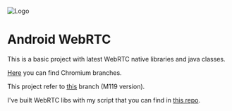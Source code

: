 ![Logo](https://raw.githubusercontent.com/rfazi/android_webrtc/main/imgs/logo.png)
# Android WebRTC

This is a basic project with latest WebRTC native libraries and java classes.

<a href='https://chromiumdash.appspot.com/branches'>Here</a> you can find Chromium branches.

This project refer to <a href='https://chromium.googlesource.com/chromium/src.git/+log/refs/branch-heads/6045'>this</a> branch (M119 version).

I've built WebRTC libs with my script that you can find in <a href='https://github.com/rfazi/android_webrtc_build'>this repo</a>.